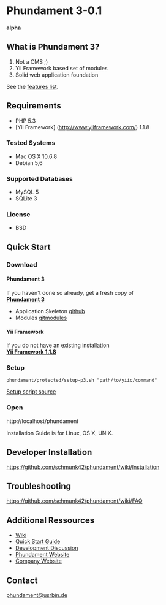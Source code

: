 Phundament 3-0.1
==================
**alpha**

What is Phundament 3?
---------------------
 1.  Not a CMS ;)
 2.  Yii Framework based set of modules
 3.  Solid web application foundation

See the [features list](https://github.com/schmunk42/phundament/wiki/Features).

Requirements
------------
 *  PHP 5.3
 *  [Yii Framework] (http://www.yiiframework.com/) 1.1.8

### Tested Systems
 *  Mac OS X 10.6.8
 *  Debian 5,6

### Supported Databases
 *  MySQL 5
 *  SQLite 3

### License
 *  BSD


Quick Start
-----------

### Download
#### Phundament 3
If you haven't done so already, get a fresh copy of  
**[Phundament 3](https://github.com/schmunk42/phundament/downloads)**
  
  * Application Skeleton [github](https://github.com/schmunk42/phundament)
  * Modules [gitmodules](https://github.com/schmunk42/phundament/blob/master/.gitmodules)

#### Yii Framework
If you do not have an existing installation  
**[Yii Framework 1.1.8](http://yii.googlecode.com/files/yii-1.1.8.r3324.tar.gz)**


### Setup
```
phundament/protected/setup-p3.sh "path/to/yiic/command"
```
[Setup script source](https://github.com/schmunk42/phundament/blob/master/protected/setup-p3.sh)


### Open
http://localhost/phundament


Installation Guide is for Linux, OS X, UNIX.


Developer Installation
----------------------
https://github.com/schmunk42/phundament/wiki/Installation


Troubleshooting
---------------
https://github.com/schmunk42/phundament/wiki/FAQ


Additional Ressources
---------------------
 *  [Wiki](https://github.com/schmunk42/phundament/wiki/)
 *  [Quick Start Guide](https://github.com/schmunk42/phundament/wiki/Quick-Start)
 *  [Development Discussion](http://www.yiiframework.com/forum/index.php?/topic/17591-planning-yii-cms-a-different-approach/)
 *  [Phundament Website](http://phundament.com)
 *  [Company Website](http://herzogkommunikation.de)


Contact
-------
phundament@usrbin.de

